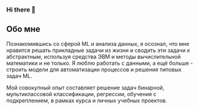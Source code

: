 ### Hi there 👋

## Обо мне

Познакомившись со сферой ML и анализа данных, я осознал, что мне нравится решать прикладные задачи из жизни и сводить эти задачи к абстрактным, используя средства ЭВМ и методы вычислительной математики и не только. Я люблю работать с данными, а ещё больше - строить модели для автоматизации процессов и решения типовых задач ML.

Мой совокупный опыт составляет решение задач бинарной, мультиклассовой классификации, регрессии, обучения с подкреплением, в рамках курса и личных учебных проектов.
<!--
**WieferichPrime/WieferichPrime** is a ✨ _special_ ✨ repository because its `README.md` (this file) appears on your GitHub profile.

Here are some ideas to get you started:

- 🔭 I’m currently working on ...
- 🌱 I’m currently learning ...
- 👯 I’m looking to collaborate on ...
- 🤔 I’m looking for help with ...
- 💬 Ask me about ...
- 📫 How to reach me: ...
- 😄 Pronouns: ...
- ⚡ Fun fact: ...
-->
